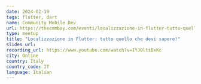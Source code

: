 ```yaml
---
date: 2024-02-19
tags: flutter, dart
name: Community Mobile Dev
url: https://thecmmbay.com/eventi/localizzazione-in-flutter-tutto-quello-che-devi-sapere-l075vweqn
type: meetup
title: "Localizzazione in Flutter: tutto quello che devi sapere!"
slides_url:
recording_url: https://www.youtube.com/watch?v=IYJOltiBxKc
city: Online
country: Italy
country_code: IT
language: Italian
---
```

